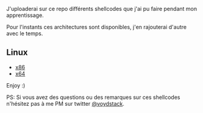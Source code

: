 J'uploaderai sur ce repo différents shellcodes que j'ai pu faire pendant mon apprentissage.

Pour l'instants ces architectures sont disponibles, j'en rajouterai d'autre avec le temps.

## Linux

* [x86](https://github.com/voydstack/shellcoding/tree/master/x86)
* [x64](https://github.com/voydstack/shellcoding/tree/master/x64)

Enjoy :)

PS: Si vous avez des questions ou des remarques sur ces shellcodes n'hésitez pas à me PM sur twitter [@voydstack](https://twitter.com/voydstack).

